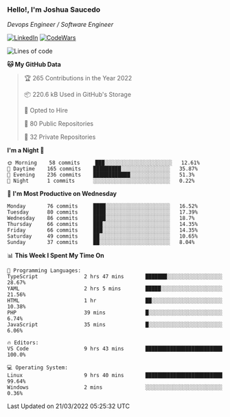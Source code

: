 ### Hello!, I'm Joshua Saucedo
*Devops Engineer / Software Engineer*  

[![LinkedIn](https://img.shields.io/badge/LinkedIn-0073b1?logo=linkedin&style=flat-square&logoColor=white)](https://www.linkedin.com/in/joshua-nathanael-saucedo-uriarte-bb0336169/)
[![CodeWars](https://www.codewars.com/users/joshuansu0897/badges/micro)](https://www.codewars.com/users/joshuansu0897)

<!--START_SECTION:waka-->
![Lines of code](https://img.shields.io/badge/From%20Hello%20World%20I%27ve%20Written-2%20Million%20lines%20of%20code-blue)

**🐱 My GitHub Data** 

> 🏆 265 Contributions in the Year 2022
 > 
> 📦 220.6 kB Used in GitHub's Storage 
 > 
> 💼 Opted to Hire
 > 
> 📜 80 Public Repositories 
 > 
> 🔑 32 Private Repositories  
 > 
**I'm a Night 🦉** 

```text
🌞 Morning    58 commits     ███░░░░░░░░░░░░░░░░░░░░░░   12.61% 
🌆 Daytime    165 commits    █████████░░░░░░░░░░░░░░░░   35.87% 
🌃 Evening    236 commits    ████████████░░░░░░░░░░░░░   51.3% 
🌙 Night      1 commits      ░░░░░░░░░░░░░░░░░░░░░░░░░   0.22%

```
📅 **I'm Most Productive on Wednesday** 

```text
Monday       76 commits     ████░░░░░░░░░░░░░░░░░░░░░   16.52% 
Tuesday      80 commits     ████░░░░░░░░░░░░░░░░░░░░░   17.39% 
Wednesday    86 commits     ████░░░░░░░░░░░░░░░░░░░░░   18.7% 
Thursday     66 commits     ███░░░░░░░░░░░░░░░░░░░░░░   14.35% 
Friday       66 commits     ███░░░░░░░░░░░░░░░░░░░░░░   14.35% 
Saturday     49 commits     ██░░░░░░░░░░░░░░░░░░░░░░░   10.65% 
Sunday       37 commits     ██░░░░░░░░░░░░░░░░░░░░░░░   8.04%

```


📊 **This Week I Spent My Time On** 

```text
💬 Programming Languages: 
TypeScript               2 hrs 47 mins       ███████░░░░░░░░░░░░░░░░░░   28.67% 
YAML                     2 hrs 5 mins        █████░░░░░░░░░░░░░░░░░░░░   21.56% 
HTML                     1 hr                ██░░░░░░░░░░░░░░░░░░░░░░░   10.38% 
PHP                      39 mins             █░░░░░░░░░░░░░░░░░░░░░░░░   6.74% 
JavaScript               35 mins             █░░░░░░░░░░░░░░░░░░░░░░░░   6.06%

🔥 Editors: 
VS Code                  9 hrs 43 mins       █████████████████████████   100.0%

💻 Operating System: 
Linux                    9 hrs 40 mins       █████████████████████████   99.64% 
Windows                  2 mins              ░░░░░░░░░░░░░░░░░░░░░░░░░   0.36%

```


 Last Updated on 21/03/2022 05:25:32 UTC
<!--END_SECTION:waka-->
